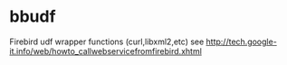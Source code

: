 bbudf
=====

Firebird udf wrapper functions (curl,libxml2,etc)
see http://tech.google-it.info/web/howto_callwebservicefromfirebird.xhtml